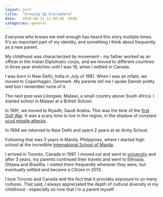 ```yaml
---
layout: post
title:  "Growing Up Everywhere"
date:   2018-08-31 12:00:00 -0500
categories: general
---
```


Everyone who knows me well enough has heard this story multiple times. It's an important part of my identity, and something I think about frequently as a new parent.

My childhood was characterized by movement - my father worked as an officer in the Indian Diplomatic corps, and we moved to different countries in three year stretches until I was 18, when I settled in Canada. 

I was born in New Delhi, India in July of 1981.  When I was an infant, we moved to Copenhagen, Denmark. My parents tell me I spoke Danish pretty well but I remember none of it. 

The next post was Lilongwe, Malawi, a small country above South Africa. I started school in Malawi at a British School.

In 1991, we moved to Riyadh, Saudi Arabia. This was the time of the [first Gulf War](https://en.wikipedia.org/wiki/Gulf_War). It was a scary time to live in the region, in the shadow of constant [scud missile attacks](https://www.youtube.com/watch?v=xXOQ9cDwxLY). 

In 1994 we returned to New Delhi and spent 2 years at an Army School.

Following that was 3 years in Manila, Philippines, where I started high school at the incredible [International School of Manila](http://www.ismanila.org/).

I arrived in Toronto, Canada in 1997. I moved out and went to [university](http://www.uwaterloo.ca) and after 3 years, my parents continued their travels and went to Ethiopia, Ottawa and Brasillia. I visited them frequently wherever they were, but eventually settled and became a Citizen in 2013. 

I love Toronto and Canada and the fact that it provides exposure to so many cultures. That said, I always appreciated the depth of cultural diversity in my childhood - especially so now that I'm a parent myself.